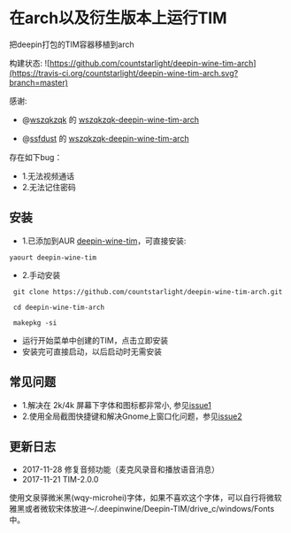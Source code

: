 # 在arch以及衍生版本上运行TIM

把deepin打包的TIM容器移植到arch

构建状态: ![https://github.com/countstarlight/deepin-wine-tim-arch](https://travis-ci.org/countstarlight/deepin-wine-tim-arch.svg?branch=master)

感谢:
* @[wszqkzqk](https://github.com/wszqkzqk) 的 [wszqkzqk-deepin-wine-tim-arch](https://github.com/wszqkzqk/wszqkzqk-deepin-wine-tim-arch)

* @[ssfdust](https://github.com/ssfdust) 的 [wszqkzqk-deepin-wine-tim-arch](https://github.com/ssfdust/wszqkzqk-deepin-wine-tim-arch)

存在如下bug：
  * 1.无法视频通话
  * 2.无法记住密码

## 安装
* 1.已添加到AUR [deepin-wine-tim](https://aur.archlinux.org/packages/deepin-wine-tim/)，可直接安装:
```shell
yaourt deepin-wine-tim
```

* 2.手动安装

```shell
 git clone https://github.com/countstarlight/deepin-wine-tim-arch.git

 cd deepin-wine-tim-arch
  
 makepkg -si
```

* 运行开始菜单中创建的TIM，点击立即安装
* 安装完可直接启动，以后启动时无需安装
## 常见问题
* 1.解决在 2k/4k 屏幕下字体和图标都非常小, 参见[issue1](https://github.com/countstarlight/deepin-wine-tim-arch/issues/1)
* 2.使用全局截图快捷键和解决Gnome上窗口化问题，参见[issue2](https://github.com/countstarlight/deepin-wine-tim-arch/issues/2)
## 更新日志
* 2017-11-28 修复音频功能（麦克风录音和播放语音消息）
* 2017-11-21 TIM-2.0.0

使用文泉驿微米黑(wqy-microhei)字体，如果不喜欢这个字体，可以自行将微软雅黑或者微软宋体放进～/.deepinwine/Deepin-TIM/drive_c/windows/Fonts中。
